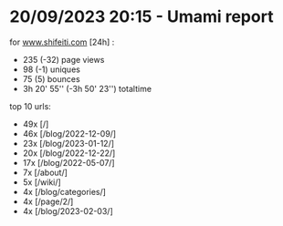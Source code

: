 # 20/09/2023 20:15 - Umami report
for www.shifeiti.com [24h] :

 - 235 (-32) page views
 - 98 (-1) uniques
 - 75 (5) bounces
 - 3h 20' 55'' (-3h 50' 23'') totaltime


top 10 urls:
 - 49x [/]
 - 46x [/blog/2022-12-09/]
 - 23x [/blog/2023-01-12/]
 - 20x [/blog/2022-12-22/]
 - 17x [/blog/2022-05-07/]
 - 7x [/about/]
 - 5x [/wiki/]
 - 4x [/blog/categories/]
 - 4x [/page/2/]
 - 4x [/blog/2023-02-03/]


